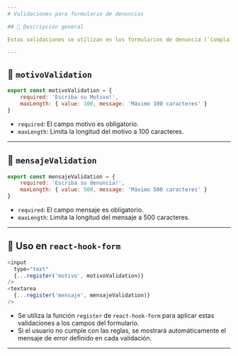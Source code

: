 ```yaml
---
# Validaciones para formulario de denuncias

## 📌 Descripción general

Estas validaciones se utilizan en los formularios de denuncia (`Complaint`) para asegurar que los campos obligatorios estén completos y que no se exceda el límite de caracteres permitido.

---
```


## 🔹 `motivoValidation`
```js
export const motivoValidation = {
    required: 'Escriba su Motivo!',
    maxLength: { value: 100, message: 'Máximo 100 caracteres' }
}
```
- `required`: El campo motivo es obligatorio.
- `maxLength`: Limita la longitud del motivo a 100 caracteres.

---

## 🔹 `mensajeValidation`
```js
export const mensajeValidation = {
    required: 'Escriba su denuncia!',
    maxLength: { value: 500, message: 'Máximo 500 caracteres' }
}
```
- `required`: El campo mensaje es obligatorio.
- `maxLength`: Limita la longitud del mensaje a 500 caracteres.

---

## 📌 Uso en `react-hook-form`
```js
<input
  type="text"
  {...register('motivo', motivoValidation)}
/>
<textarea
  {...register('mensaje', mensajeValidation)}
/>
```
- Se utiliza la función `register` de `react-hook-form` para aplicar estas validaciones a los campos del formulario.
- Si el usuario no cumple con las reglas, se mostrará automáticamente el mensaje de error definido en cada validación.

---

